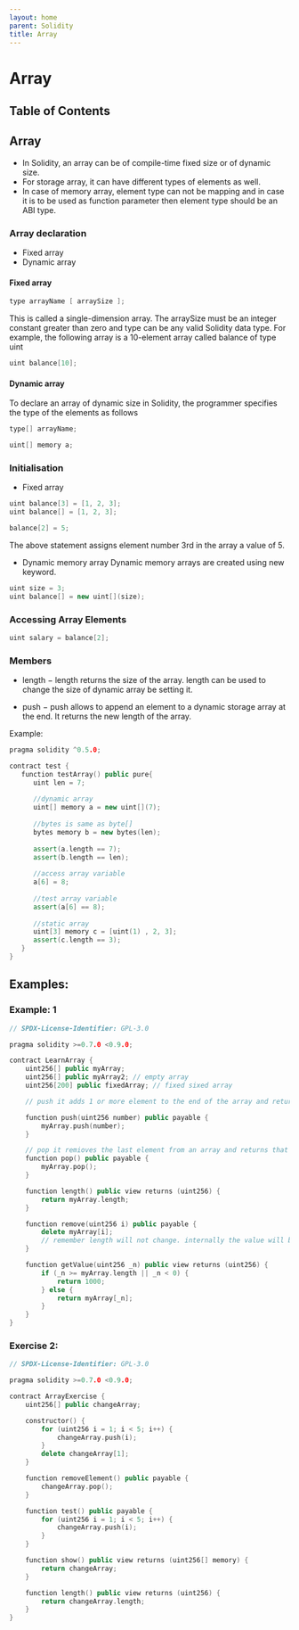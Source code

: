 ```yaml
---
layout: home
parent: Solidity
title: Array
---
```


# Array

## Table of Contents

## Array
* In Solidity, an array can be of compile-time fixed size or of dynamic size. 
* For storage array, it can have different types of elements as well. 
* In case of memory array, element type can not be mapping and in case it is to be used as function parameter then element type should be an ABI type.

### Array declaration
* Fixed array
* Dynamic array

#### Fixed array
```c++
type arrayName [ arraySize ];
```

This is called a single-dimension array. The arraySize must be an integer constant greater than zero and type can be any valid Solidity data type. For example, the following array is a 10-element array called balance of type uint
```c++
uint balance[10];
```

#### Dynamic array
To declare an array of dynamic size in Solidity, the programmer specifies the type of the elements as follows
```c++
type[] arrayName;

uint[] memory a;
```

### Initialisation
* Fixed array
```c++
uint balance[3] = [1, 2, 3];
uint balance[] = [1, 2, 3];
```

```c++
balance[2] = 5;
```
The above statement assigns element number 3rd in the array a value of 5. 

* Dynamic memory array
Dynamic memory arrays are created using new keyword.

```c++
uint size = 3;
uint balance[] = new uint[](size);
```
### Accessing Array Elements

```c++
uint salary = balance[2];
```

### Members

* length − length returns the size of the array. length can be used to change the size of dynamic array be setting it.

* push − push allows to append an element to a dynamic storage array at the end. It returns the new length of the array.

Example:
```c++
pragma solidity ^0.5.0;

contract test {
   function testArray() public pure{
      uint len = 7; 
      
      //dynamic array
      uint[] memory a = new uint[](7);
      
      //bytes is same as byte[]
      bytes memory b = new bytes(len);
      
      assert(a.length == 7);
      assert(b.length == len);
      
      //access array variable
      a[6] = 8;
      
      //test array variable
      assert(a[6] == 8);
      
      //static array
      uint[3] memory c = [uint(1) , 2, 3];
      assert(c.length == 3);
   }
}
```

## Examples:

### Example: 1
```c++
// SPDX-License-Identifier: GPL-3.0

pragma solidity >=0.7.0 <0.9.0;

contract LearnArray {
    uint256[] public myArray;
    uint256[] public myArray2; // empty array
    uint256[200] public fixedArray; // fixed sixed array

    // push it adds 1 or more element to the end of the array and returns the length

    function push(uint256 number) public payable {
        myArray.push(number);
    }

    // pop it remioves the last element from an array and returns that value
    function pop() public payable {
        myArray.pop();
    }

    function length() public view returns (uint256) {
        return myArray.length;
    }

    function remove(uint256 i) public payable {
        delete myArray[i];
        // remember length will not change. internally the value will be replaced by 0
    }

    function getValue(uint256 _n) public view returns (uint256) {
        if (_n >= myArray.length || _n < 0) {
            return 1000;
        } else {
            return myArray[_n];
        }
    }
}
```

### Exercise 2:
```c++
// SPDX-License-Identifier: GPL-3.0

pragma solidity >=0.7.0 <0.9.0;

contract ArrayExercise {
    uint256[] public changeArray;

    constructor() {
        for (uint256 i = 1; i < 5; i++) {
            changeArray.push(i);
        }
        delete changeArray[1];
    }

    function removeElement() public payable {
        changeArray.pop();
    }

    function test() public payable {
        for (uint256 i = 1; i < 5; i++) {
            changeArray.push(i);
        }
    }

    function show() public view returns (uint256[] memory) {
        return changeArray;
    }

    function length() public view returns (uint256) {
        return changeArray.length;
    }
}
```

